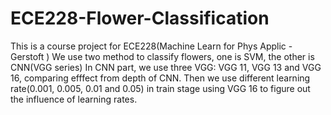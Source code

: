 # ECE228-Flower-Classification
This is a course project for ECE228(Machine Learn for Phys Applic - Gerstoft )
We use two method to classify flowers, one is SVM, the other is CNN(VGG series)
In CNN part, we use three VGG: VGG 11, VGG 13 and VGG 16, comparing efffect from depth of CNN. Then we use different learning rate(0.001, 0.005, 0.01 and 0.05) in train stage using VGG 16 to figure out the influence of learning rates.
